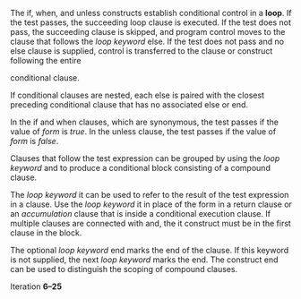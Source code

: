  

The if, when, and unless constructs establish conditional control in a **loop**. If the test passes, the succeeding loop clause is executed. If the test does not pass, the succeeding clause is skipped, and program control moves to the clause that follows the *loop keyword* else. If the test does not pass and no else clause is supplied, control is transferred to the clause or construct following the entire 

conditional clause. 

If conditional clauses are nested, each else is paired with the closest preceding conditional clause that has no associated else or end. 

In the if and when clauses, which are synonymous, the test passes if the value of *form* is *true*. In the unless clause, the test passes if the value of *form* is *false*. 

Clauses that follow the test expression can be grouped by using the *loop keyword* and to produce a conditional block consisting of a compound clause. 

The *loop keyword* it can be used to refer to the result of the test expression in a clause. Use the *loop keyword* it in place of the form in a return clause or an *accumulation* clause that is inside a conditional execution clause. If multiple clauses are connected with and, the it construct must be in the first clause in the block. 

The optional *loop keyword* end marks the end of the clause. If this keyword is not supplied, the next *loop keyword* marks the end. The construct end can be used to distinguish the scoping of compound clauses. 

Iteration **6–25**

 

 

